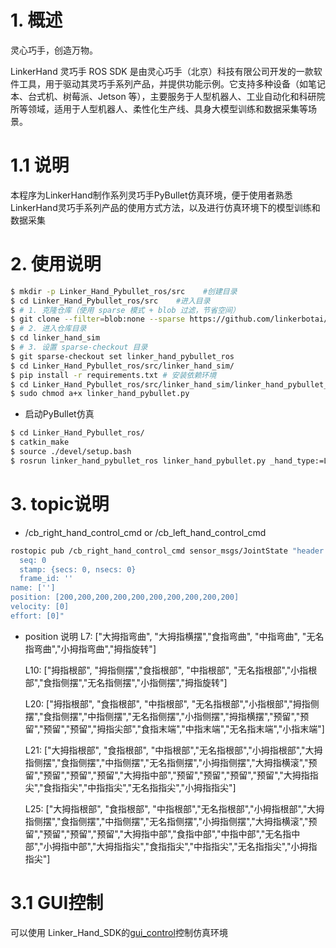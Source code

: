 # 1. **概述**

灵心巧手，创造万物。

LinkerHand 灵巧手 ROS SDK 是由灵心巧手（北京）科技有限公司开发的一款软件工具，用于驱动其灵巧手系列产品，并提供功能示例。它支持多种设备（如笔记本、台式机、树莓派、Jetson 等），主要服务于人型机器人、工业自动化和科研院所等领域，适用于人型机器人、柔性化生产线、具身大模型训练和数据采集等场景。

# 1.1 **说明**
本程序为LinkerHand制作系列灵巧手PyBullet仿真环境，便于使用者熟悉LinkerHand灵巧手系列产品的使用方式方法，以及进行仿真环境下的模型训练和数据采集

# 2. **使用说明**
```bash
$ mkdir -p Linker_Hand_Pybullet_ros/src    #创建目录
$ cd Linker_Hand_Pybullet_ros/src    #进入目录
$ # 1. 克隆仓库（使用 sparse 模式 + blob 过滤，节省空间）
$ git clone --filter=blob:none --sparse https://github.com/linkerbotai/linker_hand_sim.git
$ # 2. 进入仓库目录
$ cd linker_hand_sim
$ # 3. 设置 sparse-checkout 目录
$ git sparse-checkout set linker_hand_pybullet_ros
$ cd Linker_Hand_Pybullet_ros/src/linker_hand_sim/
$ pip install -r requirements.txt # 安装依赖环境
$ cd Linker_Hand_Pybullet_ros/src/linker_hand_sim/linker_hand_pybullet_ros/scripts/
$ sudo chmod a+x linker_hand_pybullet.py
```
- 启动PyBullet仿真
```bash
$ cd Linker_Hand_Pybullet_ros/
$ catkin_make
$ source ./devel/setup.bash
$ rosrun linker_hand_pybullet_ros linker_hand_pybullet.py _hand_type:=L10  #L10改为需要的手型号即可，L7、L10、L20、L21
```

# 3. **topic说明**
- /cb_right_hand_control_cmd or /cb_left_hand_control_cmd
```bash
rostopic pub /cb_right_hand_control_cmd sensor_msgs/JointState "header:
  seq: 0
  stamp: {secs: 0, nsecs: 0}
  frame_id: ''
name: ['']
position: [200,200,200,200,200,200,200,200,200,200]
velocity: [0]
effort: [0]"
```
- position 说明
  L7:  ["大拇指弯曲", "大拇指横摆","食指弯曲", "中指弯曲", "无名指弯曲","小拇指弯曲","拇指旋转"]

  L10: ["拇指根部", "拇指侧摆","食指根部", "中指根部", "无名指根部","小指根部","食指侧摆","无名指侧摆","小指侧摆","拇指旋转"]

  L20: ["拇指根部", "食指根部", "中指根部", "无名指根部","小指根部","拇指侧摆","食指侧摆","中指侧摆","无名指侧摆","小指侧摆","拇指横摆","预留","预留","预留","预留","拇指尖部","食指末端","中指末端","无名指末端","小指末端"]

  L21: ["大拇指根部", "食指根部", "中指根部","无名指根部","小拇指根部","大拇指侧摆","食指侧摆","中指侧摆","无名指侧摆","小拇指侧摆","大拇指横滚","预留","预留","预留","预留","大拇指中部","预留","预留","预留","预留","大拇指指尖","食指指尖","中指指尖","无名指指尖","小拇指指尖"]

  L25: ["大拇指根部", "食指根部", "中指根部","无名指根部","小拇指根部","大拇指侧摆","食指侧摆","中指侧摆","无名指侧摆","小拇指侧摆","大拇指横滚","预留","预留","预留","预留","大拇指中部","食指中部","中指中部","无名指中部","小拇指中部","大拇指指尖","食指指尖","中指指尖","无名指指尖","小拇指指尖"]

# 3.1 **GUI控制**
可以使用 Linker_Hand_SDK的[gui_control](https://github.com/linkerbotai/linker_hand_sdk/blob/main/README_CN.md)控制仿真环境
